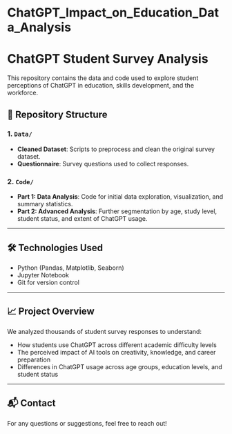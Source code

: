 # ChatGPT_Impact_on_Education_Data_Analysis

# ChatGPT Student Survey Analysis

This repository contains the data and code used to explore student perceptions of ChatGPT in education, skills development, and the workforce.

## 📂 Repository Structure

### 1. `Data/`
- **Cleaned Dataset**: Scripts to preprocess and clean the original survey dataset.
- **Questionnaire**: Survey questions used to collect responses.

### 2. `Code/`
- **Part 1: Data Analysis**: Code for initial data exploration, visualization, and summary statistics.
- **Part 2: Advanced Analysis**: Further segmentation by age, study level, student status, and extent of ChatGPT usage.

---

## 🛠 Technologies Used
- Python (Pandas, Matplotlib, Seaborn)
- Jupyter Notebook
- Git for version control

---

## 📈 Project Overview
We analyzed thousands of student survey responses to understand:
- How students use ChatGPT across different academic difficulty levels
- The perceived impact of AI tools on creativity, knowledge, and career preparation
- Differences in ChatGPT usage across age groups, education levels, and student status

---

## 📬 Contact
For any questions or suggestions, feel free to reach out!

